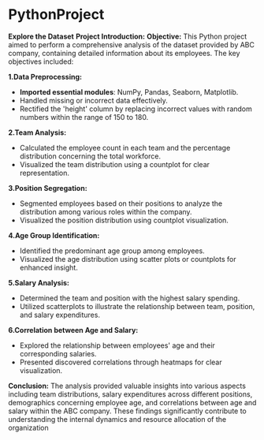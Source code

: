# PythonProject
**Explore the Dataset**
**Project Introduction:**
**Objective:**
This Python project aimed to perform a comprehensive analysis of the dataset provided by ABC company, containing detailed information about its employees. The key objectives included:

**1.Data Preprocessing:**
  - **Imported essential modules**: NumPy, Pandas, Seaborn, Matplotlib.
  - Handled missing or incorrect data effectively.
  - Rectified the 'height' column by replacing incorrect values with random numbers within the range of 150 to 180.

**2.Team Analysis:**
  - Calculated the employee count in each team and the percentage distribution concerning the total workforce.
  - Visualized the team distribution using a countplot for clear representation.

**3.Position Segregation:**
  - Segmented employees based on their positions to analyze the distribution among various roles within the company.
  - Visualized the position distribution using countplot visualization.

**4.Age Group Identification:**
  - Identified the predominant age group among employees.
  - Visualized the age distribution using scatter plots or countplots for enhanced insight.

**5.Salary Analysis:**
  - Determined the team and position with the highest salary spending.
  - Utilized scatterplots to illustrate the relationship between team, position, and salary expenditures.

**6.Correlation between Age and Salary:**
  - Explored the relationship between employees' age and their corresponding salaries.
  - Presented discovered correlations through heatmaps for clear visualization.

**Conclusion:**
The analysis provided valuable insights into various aspects including team distributions, salary expenditures across different positions, demographics concerning employee age, and correlations between age and salary within the ABC company. These findings significantly contribute to understanding the internal dynamics and resource allocation of the organization
